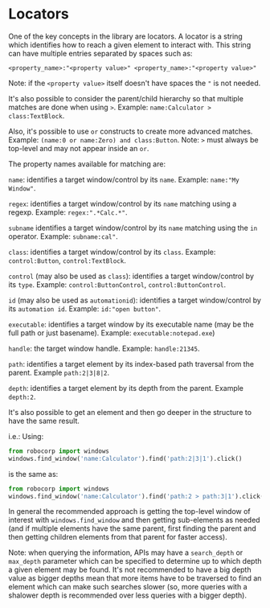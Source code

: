 # Locators

One of the key concepts in the library are locators. A locator is a string which
identifies how to reach a given element to interact with. This string can have
multiple entries separated by spaces such as:

`<property_name>:"<property value>" <property_name>:"<property value>"`

Note: if the `<property value>` itself doesn't have spaces the `"` is not needed.

It's also possible to consider the parent/child hierarchy so that multiple
matches are done when using `>`. Example: `name:Calculator > class:TextBlock`.

Also, it's possible to use `or` constructs to create more advanced matches.
Example: `(name:0 or name:Zero) and class:Button`.
Note: `>` must always be top-level and may not appear inside an `or`.

The property names available for matching are:

`name`: identifies a target window/control by its `name`. Example: `name:"My Window"`.

`regex`: identifies a target window/control by its `name` matching using a regexp. Example: `regex:".*Calc.*"`.

`subname` identifies a target window/control by its `name` matching using the `in` operator. Example: `subname:cal"`.

`class`: identifies a target window/control by its `class`. Example: `control:Button`, `control:TextBlock`.

`control` (may also be used as `class`): identifies a target window/control by its `type`. Example: `control:ButtonControl`, `control:ButtonControl`.

`id` (may also be used as `automationid`): identifies a target window/control by its `automation id`. Example: `id:"open button"`.

`executable`: identifies a target window by its executable name (may be the full path or just basename). Example: `executable:notepad.exe`)

`handle`: the target window handle. Example: `handle:21345`.

`path`: identifies a target element by its index-based path traversal from the parent. Example `path:2|3|8|2`.

`depth`: identifies a target element by its depth from the parent. Example `depth:2`.

It's also possible to get an element and then go deeper in the structure to have the
same result.

i.e.: Using:

```python
from robocorp import windows
windows.find_window('name:Calculator').find('path:2|3|1').click()
```

is the same as:

```python
from robocorp import windows
windows.find_window('name:Calculator').find('path:2 > path:3|1').click()
```

In general the recommended approach is getting the top-level window of interest
with `windows.find_window` and then getting sub-elements as needed (and if 
multiple elements have the same parent, first finding the parent and then getting
children elements from that parent for faster access).

Note: when querying the information, APIs may have a `search_depth` or `max_depth` 
parameter which can be specified to determine up to which depth a given element 
may be found. It's not recommended to have a big depth value as bigger depths
mean that more items have to be traversed to find an element which can make 
such searches slower (so, more queries with a shalower depth is recommended 
over less queries with a bigger depth).

